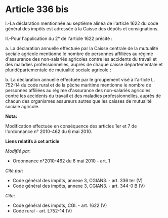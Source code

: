 # Article 336 bis

I.-La déclaration mentionnée au septième alinéa de l'article 1622 du code général des impôts est adressée à la Caisse des
dépôts et consignations. 

II.-Pour l'application du 2° de l'article 1622 précité : 

a. La déclaration annuelle effectuée par la Caisse centrale de la mutualité sociale agricole mentionne le nombre de personnes
affiliées au régime d'assurance des non-salariés agricoles contre les accidents du travail et des maladies professionnelles,
auprès de chaque caisse départementale et pluridépartementale de mutualité sociale agricole ; 

b. La déclaration annuelle effectuée par le groupement visé à l'article L. 752-14 du code rural et de la pêche maritime
mentionne le nombre de personnes affiliées au régime d'assurance des non-salariés agricoles contre les accidents du travail
et des maladies professionnelles, auprès de chacun des organismes assureurs autres que les caisses de mutualité sociale
agricole.

**Nota:**

Modification effectuée en conséquence des articles 1er et 7 de l'ordonnance n° 2010-462 du 6 mai 2010.

**Liens relatifs à cet article**

_Modifié par_:

  - Ordonnance n°2010-462 du 6 mai 2010 - art. 1

_Cité par_:

  - Code général des impôts, annexe 3, CGIAN3. - art. 336 ter (V)
  - Code général des impôts, annexe 3, CGIAN3. - art. 344-0 B (V)

_Cite_:

  - Code général des impôts, CGI. - art. 1622 (V)
  - Code rural - art. L752-14 (V)

